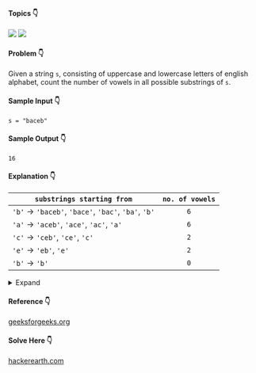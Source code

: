 #### Topics :point_down:
![](https://img.shields.io/badge/-string-wheat) ![](https://img.shields.io/badge/-prefix--sum-wheat)

#### Problem :point_down:
Given a string `s`, consisting of uppercase and lowercase letters of english alphabet, count the number of vowels in all possible substrings of `s`.

#### Sample Input :point_down:
```
s = "baceb"
```
#### Sample Output :point_down:
```
16
```
#### Explanation :point_down:
| `substrings starting from`                             | `no. of vowels` |
|--------------------------------------------------------| :-------------: |
|`'b'` &rarr; `'baceb'`, `'bace'`, `'bac'`, `'ba'`, `'b'`|       `6`       |
|`'a'` &rarr; `'aceb'`, `'ace'`, `'ac'`, `'a'`           |       `6`       |
|`'c'` &rarr; `'ceb'`, `'ce'`, `'c'`                     |       `2`       |
|`'e'` &rarr; `'eb'`, `'e'`                              |       `2`       |
|`'b'` &rarr; `'b'`                                      |       `0`       |
<details>
<summary>Expand</summary>

#### Python :point_down:
```py
def solve(s):
    vowels = 'aeiouAEIOU'
    vowels_count = 0
    for i in range(len(s)):
        if s[i] in vowels:
            vowels_count += ((len(s) - i) * (i + 1))

    return vowels_count
```
#### Time Complexity :point_down:
```
O(n)
```
#### Space Complexity :point_down:
```
O(1)
```
</details>

#### Reference :point_down:
[geeksforgeeks.org](https://www.geeksforgeeks.org/count-the-number-of-vowels-occurred-in-the-substrings-of-given-string/)

#### Solve Here :point_down:
[hackerearth.com](https://www.hackerearth.com/practice/basic-programming/complexity-analysis/time-and-space-complexity/practice-problems/algorithm/vowel-game-f1a1047c/)
